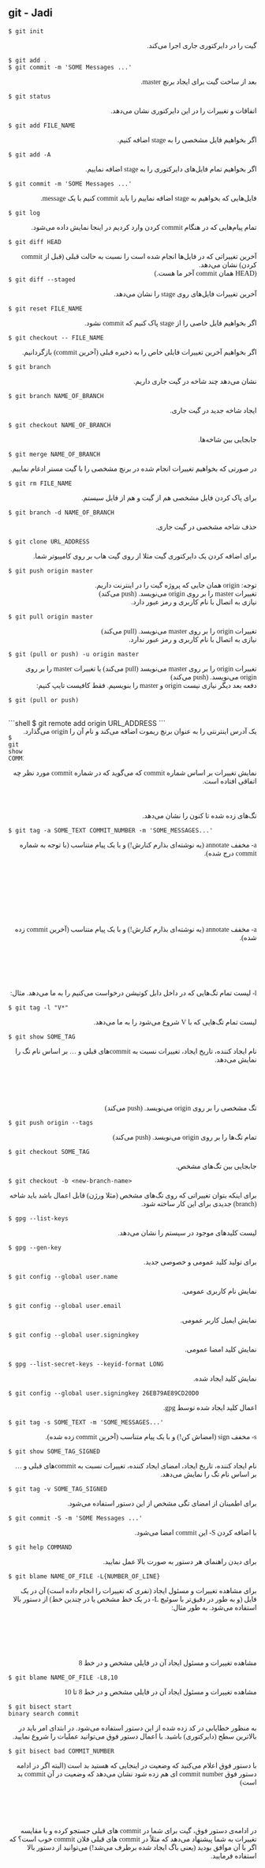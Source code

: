 ## git - Jadi
<style>
.rtl {
direction: rtl;
float: right;
text-align: right;
font-family: IRANSans;
}
</style>
```shell
$ git init
```
<span class="rtl">گیت را در دایرکتوری جاری اجرا می‌کند.</span><br />

```shell
$ git add .
$ git commit -m 'SOME Messages ...'
```
<span class="rtl">بعد از ساخت گیت برای ایجاد برنچ master.</span><br />

```shell
$ git status
```
<span class="rtl">اتفاقات و تغییرات را در این دایرکتوری نشان می‌دهد.</span><br />

```shell
$ git add FILE_NAME
```
<span class="rtl">اگر بخواهیم فایل مشخصی را به stage اضافه کنیم.</span><br />

```shell
$ git add -A
```
<span class="rtl">اگر بخواهیم تمام فایل‌های دایرکتوری را به stage اضافه نماییم.</span><br />

```shell
$ git commit -m 'SOME Messages ...'
```
<span class="rtl">فایل‌هایی که بخواهیم به stage اضافه نماییم را باید commit کنیم با یک message.</span><br />

```shell
$ git log
```
<span class="rtl">تمام پیام‌هایی که در هنگام commit کردن وارد کردیم در اینجا نمایش داده می‌شود.</span><br />

```shell
$ git diff HEAD
```
<span class="rtl">آخرین تغییراتی که در فایل‌ها انجام شده است را نسبت به حالت قبلی (قبل از commit کردن) نشان می‌دهد.</span><br /><span class="rtl">(HEAD همان commit آخر ما هست.)</span><br />

```shell
$ git diff --staged
```
<span class="rtl">آخرین تغییرات فایل‌های روی stage را نشان می‌دهد.</span><br />

```shell
$ git reset FILE_NAME
```
<span class="rtl">اگر بخواهیم فایل خاصی را از stage پاک کنیم که commit نشود.</span><br />

```shell
$ git checkout -- FILE_NAME
```
<span class="rtl">اگر بخواهیم آخرین تغییرات فایلی خاص را به ذخیره قبلی (آخرین commit) بازگردانیم.</span><br />

```shell
$ git branch
```
<span class="rtl">نشان می‌دهد چند شاخه در گیت جاری داریم.</span><br />

```shell
$ git branch NAME_OF_BRANCH
```
<span class="rtl">ایجاد شاخه جدید در گیت جاری.</span><br />

```shell
$ git checkout NAME_OF_BRANCH
```
<span class="rtl">جابجایی بین شاخه‌ها.</span><br />

```shell
$ git merge NAME_OF_BRANCH
```
<span class="rtl">در صورتی که بخواهیم تغییرات انجام شده در برنچ مشخصی را با گیت مستر ادغام نماییم.</span><br />

```shell
$ git rm FILE_NAME
```
<span class="rtl">برای پاک کردن فایل مشخصی هم از گیت و هم از فایل سیستم. </span><br />

```shell
$ git branch -d NAME_OF_BRANCH
```
<span class="rtl">حذف شاخه مشخصی در گیت جاری.</span><br />

```shell
$ git clone URL_ADDRESS
```
<span class="rtl">برای اضافه کردن یک دایرکتوری گیت مثلا از روی گیت هاب بر روی کامپیوتر شما.</span><br />

```shell
$ git push origin master
```
<span class="rtl">توجه: origin همان جایی که پروژه گیت را در اینترنت داریم.</span><br />
<span class="rtl">تغییرات master را بر روی origin می‌نویسد. (push می‌کند)</span><br />
<span class="rtl">نیازی به اتصال با نام کاربری و رمز عبور دارد.</span><br />

```shell
$ git pull origin master
```
<span class="rtl">تغییرات origin را بر روی master می‌نویسد. (pull می‌کند) </span><br />
<span class="rtl">نیازی به اتصال با نام کاربری و رمز عبور ندارد.</span><br />

```shell
$ git (pull or push) -u origin master
```
<span class="rtl">تغییرات origin را بر روی master می‌نویسد (pull می‌کند) یا تغییرات master را بر روی origin می‌نویسد. (push می‌کند)</span><br /><span class="rtl">دفعه بعد دیگر نیازی نیست origin و master را بنویسیم. فقط کافیست تایپ کنیم:</span><br /><br />

```shell
$ git (pull or push)
```
<br />
```shell
$ git remote add origin URL_ADDRESS
```
<span class="rtl">یک آدرس اینترنتی را به عنوان برنچ ریموت اضافه می‌کند و نام آن را origin می‌گذارد.</span><br />

```shell
$ git show COMMIT_NUMBER
```
<span class="rtl">نمایش تغییرات بر اساس شماره ‌commit که می‌گوید که در شماره commit مورد نظر چه اتفاقی افتاده است.</span><br />

```shell
$ git tag
```
<span class="rtl">تگ‌های زده شده تا کنون را نشان می‌دهد.</span><br />

```shell
$ git tag -a SOME_TEXT COMMIT_NUMBER -m 'SOME_MESSAGES...'
```
<span class="rtl">a- مخفف annotate (یه نوشته‌ای بذارم کنارش!) و با یک پیام متناسب (با توجه به شماره commit درج شده).</span><br />

```shell
$ git tag -a SOME_TEXT -m 'SOME_MESSAGES...'
```
<span class="rtl">a- مخفف annotate (یه نوشته‌ای بذارم کنارش!) و با یک پیام متناسب (آخرین commit زده شده).</span><br />

```shell
$ git tag -l "SOME_TEXT"
```
<span class="rtl">l- لیست تمام تگ‌هایی که در داخل دابل کوتیشن درخواست می‌کنیم را به ما می‌دهد. مثال:</span><br />

```shell
$ git tag -l "V*"
```
<span class="rtl">لیست تمام تگ‌هایی که با V شروع می‌شود را به ما می‌دهد.</span><br />

```shell
$ git show SOME_TAG
```
<span class="rtl">نام ایجاد کننده، تاریخ ایجاد، تغییرات نسبت به commitهای قبلی و … بر اساس نام تگ را نمایش می‌دهد.</span><br />

```shell
$ git push origin SOME_TAG
```
<span class="rtl">تگ مشخصی را بر روی origin می‌نویسد. (push می‌کند)</span><br />

```shell
$ git push origin --tags
```
<span class="rtl">تمام تگ‌ها را بر روی origin می‌نویسد. (push می‌کند)</span><br />

```shell
$ git checkout SOME_TAG
```
<span class="rtl">جابجایی بین تگ‌های مشخص.</span><br />

```shell
$ git checkout -b <new-branch-name>
```
<span class="rtl">برای اینکه بتوان تغییراتی که روی تگ‌های مشخص (مثلا ورژن) قابل اعمال باشد باید شاخه (branch) جدیدی برای این کار ساخته شود.</span><br /><br />

```shell
$ gpg --list-keys 
```
<span class="rtl">لیست کلیدهای موجود در سیستم را نشان می‌دهد.</span><br />

```shell
$ gpg --gen-key 
```
<span class="rtl">برای تولید کلید عمومی و خصوصی جدید.</span><br />

```shell
$ git config --global user.name
```
<span class="rtl">نمایش نام کاربری عمومی.</span><br />

```shell
$ git config --global user.email
```
<span class="rtl">نمایش ایمیل کاربر عمومی.</span><br />

```shell
$ git config --global user.signingkey
```
<span class="rtl">نمایش کلید امضا عمومی.</span><br />

```shell
$ gpg --list-secret-keys --keyid-format LONG
```
<span class="rtl">نمایش کلید ایجاد شده.</span><br />

```shell
$ git config --global user.signingkey 26EB79AE89CD20D0
```
<span class="rtl">اعمال کلید ایجاد شده توسط gpg.</span><br />

```shell
$ git tag -s SOME_TEXT -m 'SOME_MESSAGES...'
```
<span class="rtl">s- مخفف sign (امضاش کن!) و با یک پیام متناسب (آخرین commit زده شده).</span><br />

```shell
$ git show SOME_TAG_SIGNED
```
<span class="rtl">نام ایجاد کننده، تاریخ ایجاد، امضای ایجاد کننده، تغییرات نسبت به commitهای قبلی و … بر اساس نام تگ را نمایش می‌دهد.</span><br /><br />

```shell
$ git tag -v SOME_TAG_SIGNED
```
<span class="rtl">برای اطمینان از امضای تگی مشخص از این دستور استفاده می‌شود.</span><br />

```shell
$ git commit -S -m 'SOME Messages ...'
```
<span class="rtl">با اضافه کردن S- این commit امضا می‌شود.</span><br />

```shell
$ git help COMMAND 
```
<span class="rtl">برای دیدن راهنمای هر دستور به صورت بالا عمل نمایید.</span><br />

```shell
$ git blame NAME_OF_FILE -L{NUMBER_OF_LINE} 
```
<span class="rtl">برای مشاهده تغییرات و مسئول ایجاد (نفری که تغییرات را انجام داده است) آن در یک فایل (و به طور در دقیق‌تر با سوئیچ L- در یک خط مشخص یا در چندین خط) از دستور بالا استفاده می‌شود. به طور مثال:</span><br /><br />

```shell
$ git blame NAME_OF_FILE -L8
```
<span class="rtl">مشاهده تغییرات و مسئول ایجاد آن در فایلی مشخص و در خط 8</span><br />

```shell
$ git blame NAME_OF_FILE -L8,10 
```
<span class="rtl">مشاهده تغییرات و مسئول ایجاد آن در فایلی مشخص و در خط 8 تا 10</span><br />

```shell
$ git bisect start
binary search commit 
```
<span class="rtl">به منظور خطایابی در کد زده شده از این دستور استفاده می‌‌شود. در ابتدای امر باید در بالاترین سطح (دایرکتوری) باشید. با اعمال دستور فوق می‌توانید عملیات را شروع نمایید.</span><br /><br />

```shell
$ git bisect bad COMMIT_NUMBER
```
<span class="rtl">با دستور فوق اعلام می‌کنید که وضعیت در اینجایی که هستید بد است (البته اگر در ادامه دستور فوق commit number ای هم زده شود نشان می‌دهد که وضعیت در آن commit بد است)</span><br /><br />

```shell
$ git bisect good COMMIT_NUMBER
```
<span class="rtl">در ادامه‌ی دستور فوق،‌ گیت برای شما در commit های قبلی جستجو کرده و با مقایسه تغییرات به شما پیشنهاد می‌دهد که مثلاً در commit های قبلی فلان commit خوب است؟ که اگر با آن موافق بودید (یعنی باگ ایجاد شده برطرف می‌شد!) می‌توانید از دستور بالا استفاده فرمایید.</span><br />